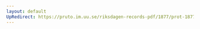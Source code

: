 ```yaml
---
layout: default
UpRedirect: https://pruto.im.uu.se/riksdagen-records-pdf/1877/prot-1877--ak--001/prot-1877--ak--001_002.pdf
---
```

